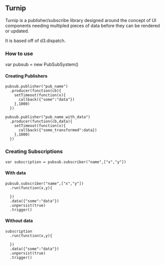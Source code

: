 ## Turnip

Turnip is a publisher/subscribe library designed around the concept of UI components needing multipled pieces of data before they can be rendered or updated.

It is based off of d3.dispatch.

### How to use

var pubsub = new PubSubSystem()

#### Creating Publishers

```
pubsub.publisher("pub_name")
  .producer(function(cb){
	setTimeout(function(x){
	  callback({"some":"data"})
	},1000)
  })

pubsub.publisher("pub_name_with_data")
  .producer(function(cb,data){
	setTimeout(function(x){
	  callback({"some_transformed":data})
	},1000)
  })
```

### Creating Subscriptions

```
var subscription = pubsub.subscriber("name",["x","y"])

```
#### With data

```
pubsub.subscriber("name",["x","y"])
  .run(function(x,y){
  	
  })
  .data({"some":"data"})
  .unpersist(true)
  .trigger()

```
#### Without data

```
subscription
  .run(function(x,y){
  	
  })
  .data({"some":"data"})
  .unpersist(true)
  .trigger()

```

